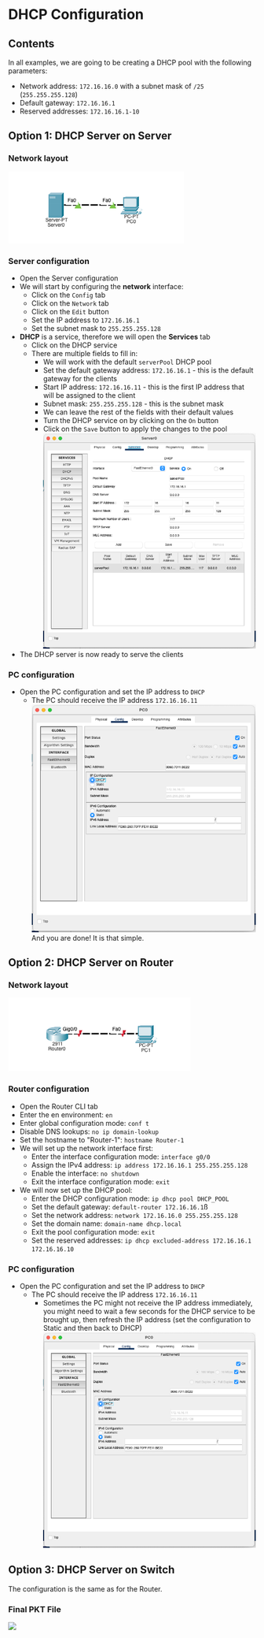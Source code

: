 # DHCP Configuration

## Contents

In all examples, we are going to be creating a DHCP pool with the following parameters:
- Network address: `172.16.16.0` with a subnet mask of `/25` (`255.255.255.128`)
- Default gateway: `172.16.16.1`
- Reserved addresses: `172.16.16.1-10`

## Option 1: DHCP Server on Server

### Network layout
![](../img/dhcp_server_network.png)

### Server configuration
- Open the Server configuration
- We will start by configuring the **network** interface:
  - Click on the `Config` tab
  - Click on the `Network` tab
  - Click on the `Edit` button
  - Set the IP address to `172.16.16.1`
  - Set the subnet mask to `255.255.255.128`
- **DHCP** is a service, therefore we will open the **Services** tab
  - Click on the DHCP service
  - There are multiple fields to fill in:
    - We will work with the default `serverPool` DHCP pool
    - Set the default gateway address: `172.16.16.1` - this is the default gateway for the clients
    - Start IP address: `172.16.16.11` - this is the first IP address that will be assigned to the client
    - Subnet mask: `255.255.255.128` - this is the subnet mask
    - We can leave the rest of the fields with their default values
    - Turn the DHCP service on by clicking on the `On` button
    - Click on the `Save` button to apply the changes to the pool
    ![](../img/dhcp_server_config.png)
- The DHCP server is now ready to serve the clients

### PC configuration

- Open the PC configuration and set the IP address to `DHCP`
  - The PC should receive the IP address `172.16.16.11`
  ![](../img/dhcp_pc_result.png)
And you are done! It is that simple.

## Option 2: DHCP Server on Router

### Network layout
![](../img/dhcp_router_network.png)

### Router configuration
- Open the Router CLI tab
- Enter the en environment: `en`
- Enter global configuration mode: `conf t`
- Disable DNS lookups: `no ip domain-lookup`
- Set the hostname to "Router-1": `hostname Router-1`
- We will set up the network interface first:
  - Enter the interface configuration mode: `interface g0/0`
  - Assign the IPv4 address: `ip address 172.16.16.1 255.255.255.128`
  - Enable the interface: `no shutdown`
  - Exit the interface configuration mode: `exit`
- We will now set up the DHCP pool:
  - Enter the DHCP configuration mode: `ip dhcp pool DHCP_POOL`
  - Set the default gateway: `default-router 172.16.16.1`ß
  - Set the network address: `network 172.16.16.0 255.255.255.128`
  - Set the domain name: `domain-name dhcp.local`
  - Exit the pool configuration mode: `exit`
  - Set the reserved addresses: `ip dhcp excluded-address 172.16.16.1 172.16.16.10`

### PC configuration
- Open the PC configuration and set the IP address to `DHCP`
  - The PC should receive the IP address `172.16.16.11`
    - Sometimes the PC might not receive the IP address immediately, you might need to wait a few seconds for the DHCP service to be brought up, then refresh the IP address (set the configuration to Static and then back to DHCP)
  ![](../img/dhcp_pc_result.png)


## Option 3: DHCP Server on Switch

The configuration is the same as for the Router.

### Final PKT File
![](./pkt_files/simple_dhcp.pkt)